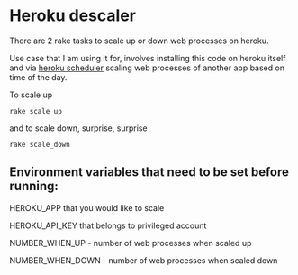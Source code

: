 Heroku descaler
===============

There are 2 rake tasks to scale up or down web processes on heroku.

Use case that I am using it for, involves installing this code on heroku itself and via [heroku scheduler](https://devcenter.heroku.com/articles/scheduler) scaling web processes of another app based on time of the day. 

To scale up
    
    rake scale_up

and to scale down, surprise, surprise
    
    rake scale_down

Environment variables that need to be set before running:
---------------------------------------------------------

HEROKU_APP that you would like to scale

HEROKU_API_KEY that belongs to privileged account

NUMBER_WHEN_UP - number of web processes when scaled up

NUMBER_WHEN_DOWN - number of web processes when scaled down
